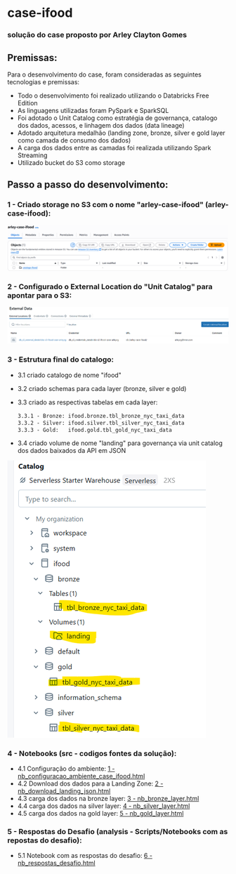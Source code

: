 # case-ifood

### solução do case proposto por Arley Clayton Gomes

## Premissas:

Para o desenvolvimento do case, foram consideradas as seguintes tecnologias e premissas:
- Todo o desenvolvimento foi realizado utilizando o Databricks Free Edition
- As linguagens utilizadas foram PySpark e SparkSQL
- Foi adotado o Unit Catalog como estratégia de governança, catalogo dos dados, acessos, e linhagem dos dados (data lineage)
- Adotado arquitetura medalhão (landing zone, bronze, silver e gold layer como camada de consumo dos dados)
- A carga dos dados entre as camadas foi realizada utilizando Spark Streaming
- Utilizado bucket do S3 como storage

## Passo a passo do desenvolvimento:

###  1 - Criado storage no S3 com o nome "arley-case-ifood" (arley-case-ifood):
![bucket s3](imgs/s3.png)

###  2 -  Configurado o External Location do "Unit Catalog" para apontar para o S3:
![external location](imgs/external_location.png) 

###  3 -  Estrutura final do catalogo:
  - 3.1 criado catalogo de nome "ifood"
  - 3.2 criado schemas para cada layer (bronze, silver e gold)
  - 3.3 criado as respectivas tabelas em cada layer:

        3.3.1 - Bronze: ifood.bronze.tbl_bronze_nyc_taxi_data
        3.3.2 - Silver: ifood.silver.tbl_silver_nyc_taxi_data
        3.3.3 - Gold:   ifood.gold.tbl_gold_nyc_taxi_data
  - 3.4 criado volume de nome "landing" para governança via unit catalog dos dados baixados da API em JSON

![external location](imgs/catalogo.png) 

###  4 - Notebooks (src - codigos fontes da solução):
  -  4.1  Configuração do ambiente: [1 - nb_configuracao_ambiente_case_ifood.html](https://github.com/arleycg/case-ifood/blob/main/src/1%20-%20nb_configuracao_ambiente_case_ifood.html)
  -  4.2  Download dos dados para a Landing Zone: [2 - nb_download_landing_json.html](https://github.com/arleycg/case-ifood/blob/main/src/2%20-%20nb_download_landing_json.html)
  -  4.3  carga dos dados na bronze layer: [3 - nb_bronze_layer.html](https://github.com/arleycg/case-ifood/blob/main/src/3%20-%20nb_bronze_layer.html)
  -  4.4  carga dos dados na silver layer: [4 - nb_silver_layer.html](https://github.com/arleycg/case-ifood/blob/main/src/4%20-%20nb_silver_layer.html)
  -  4.5  carga dos dados na gold layer: [5 - nb_gold_layer.html](https://github.com/arleycg/case-ifood/blob/main/src/5%20-%20nb_gold_layer.html)

###  5 - Respostas do Desafio (analysis -  Scripts/Notebooks com as repostas do desafio):
  -  5.1  Notebook com as respostas do desafio: [6 - nb_respostas_desafio.html](https://github.com/arleycg/case-ifood/blob/main/analysis/6%20-%20nb_respostas_desafio.html)
